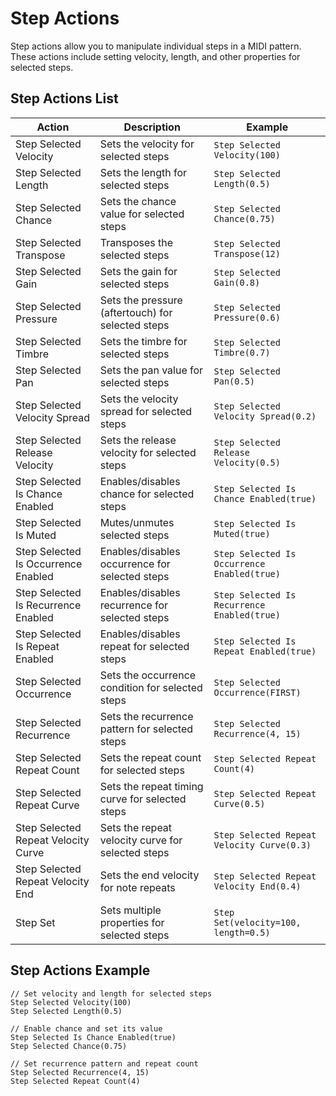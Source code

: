 # Step Actions

Step actions allow you to manipulate individual steps in a MIDI pattern. These actions include setting velocity, length, and other properties for selected steps.

## Step Actions List

| Action                          | Description                                      | Example                                |
|---------------------------------|--------------------------------------------------|----------------------------------------|
| Step Selected Velocity          | Sets the velocity for selected steps            | `Step Selected Velocity(100)`         |
| Step Selected Length            | Sets the length for selected steps              | `Step Selected Length(0.5)`           |
| Step Selected Chance            | Sets the chance value for selected steps        | `Step Selected Chance(0.75)`          |
| Step Selected Transpose         | Transposes the selected steps                   | `Step Selected Transpose(12)`         |
| Step Selected Gain              | Sets the gain for selected steps                | `Step Selected Gain(0.8)`             |
| Step Selected Pressure          | Sets the pressure (aftertouch) for selected steps | `Step Selected Pressure(0.6)`       |
| Step Selected Timbre            | Sets the timbre for selected steps              | `Step Selected Timbre(0.7)`           |
| Step Selected Pan               | Sets the pan value for selected steps           | `Step Selected Pan(0.5)`              |
| Step Selected Velocity Spread   | Sets the velocity spread for selected steps     | `Step Selected Velocity Spread(0.2)`  |
| Step Selected Release Velocity  | Sets the release velocity for selected steps    | `Step Selected Release Velocity(0.5)` |
| Step Selected Is Chance Enabled | Enables/disables chance for selected steps      | `Step Selected Is Chance Enabled(true)` |
| Step Selected Is Muted          | Mutes/unmutes selected steps                    | `Step Selected Is Muted(true)`        |
| Step Selected Is Occurrence Enabled | Enables/disables occurrence for selected steps | `Step Selected Is Occurrence Enabled(true)` |
| Step Selected Is Recurrence Enabled | Enables/disables recurrence for selected steps | `Step Selected Is Recurrence Enabled(true)` |
| Step Selected Is Repeat Enabled | Enables/disables repeat for selected steps      | `Step Selected Is Repeat Enabled(true)` |
| Step Selected Occurrence        | Sets the occurrence condition for selected steps | `Step Selected Occurrence(FIRST)`    |
| Step Selected Recurrence        | Sets the recurrence pattern for selected steps  | `Step Selected Recurrence(4, 15)`     |
| Step Selected Repeat Count      | Sets the repeat count for selected steps        | `Step Selected Repeat Count(4)`       |
| Step Selected Repeat Curve      | Sets the repeat timing curve for selected steps | `Step Selected Repeat Curve(0.5)`     |
| Step Selected Repeat Velocity Curve | Sets the repeat velocity curve for selected steps | `Step Selected Repeat Velocity Curve(0.3)` |
| Step Selected Repeat Velocity End | Sets the end velocity for note repeats         | `Step Selected Repeat Velocity End(0.4)` |
| Step Set                        | Sets multiple properties for selected steps     | `Step Set(velocity=100, length=0.5)`  |

## Step Actions Example

```plaintext
// Set velocity and length for selected steps
Step Selected Velocity(100)
Step Selected Length(0.5)

// Enable chance and set its value
Step Selected Is Chance Enabled(true)
Step Selected Chance(0.75)

// Set recurrence pattern and repeat count
Step Selected Recurrence(4, 15)
Step Selected Repeat Count(4)
```